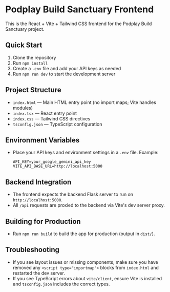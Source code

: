 # Podplay Build Sanctuary Frontend

This is the React + Vite + Tailwind CSS frontend for the Podplay Build Sanctuary project.

## Quick Start

1. Clone the repository
2. Run `npm install`
3. Create a `.env` file and add your API keys as needed
4. Run `npm run dev` to start the development server

## Project Structure
- `index.html` — Main HTML entry point (no import maps; Vite handles modules)
- `index.tsx` — React entry point
- `index.css` — Tailwind CSS directives
- `tsconfig.json` — TypeScript configuration

## Environment Variables
- Place your API keys and environment settings in a `.env` file. Example:
  ```env
  API_KEY=your_google_gemini_api_key
  VITE_API_BASE_URL=http://localhost:5000
  ```

## Backend Integration
- The frontend expects the backend Flask server to run on `http://localhost:5000`.
- All `/api` requests are proxied to the backend via Vite's dev server proxy.

## Building for Production
- Run `npm run build` to build the app for production (output in `dist/`).

## Troubleshooting
- If you see layout issues or missing components, make sure you have removed any `<script type="importmap">` blocks from `index.html` and restarted the dev server.
- If you see TypeScript errors about `vite/client`, ensure Vite is installed and `tsconfig.json` includes the correct types.

